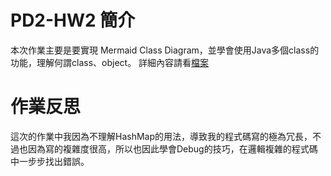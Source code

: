 # PD2-HW2 簡介

本次作業主要是要實現 Mermaid Class Diagram，並學會使用Java多個class的功能，理解何謂class、object。
詳細內容請看[檔案](https://chuangkt.notion.site/PD2-Homework-2-925a35651a774200896af8c51bebc9a4)

# 作業反思

這次的作業中我因為不理解HashMap的用法，導致我的程式碼寫的極為冗長，不過也因為寫的複雜度很高，所以也因此學會Debug的技巧，在邏輯複雜的程式碼中一步步找出錯誤。
